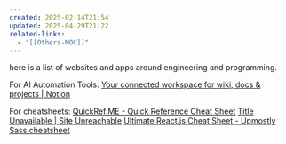 ```yaml
---
created: 2025-02-14T21:54
updated: 2025-04-29T21:22
related-links:
  - "[[Others-MOC]]"
---
```

here is a list of websites and apps around engineering and programming.

For AI Automation Tools: [Your connected workspace for wiki, docs & projects \| Notion](https://nathanhodgson.notion.site/Automations-15ddef00ae6381a4ab18e60bbff455e1)

For cheatsheets: [QuickRef.ME - Quick Reference Cheat Sheet](https://quickref.me/)
[Title Unavailable \| Site Unreachable](https://cheatography.com/)
[Ultimate React.js Cheat Sheet - Upmostly](https://upmostly.com/ultimate-reactjs-cheat-sheet)
[Sass cheatsheet](https://devhints.io/sass)